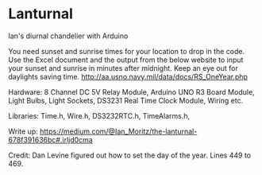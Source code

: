 # Lanturnal
Ian's diurnal chandelier with Arduino 

You need sunset and sunrise times for your location to drop in the code.  Use the Excel document and the output from the below website to input your sunset and sunrise in minutes after midnight.  Keep an eye out for daylights saving time.  http://aa.usno.navy.mil/data/docs/RS_OneYear.php

Hardware:
8 Channel DC 5V Relay Module,
Arduino UNO R3 Board Module,
Light Bulbs,
Light Sockets,
DS3231 Real Time Clock Module,
Wiring etc.

Libraries:
Time.h,
Wire.h,
DS3232RTC.h,
TimeAlarms.h,

Write up: https://medium.com/@Ian_Moritz/the-lanturnal-678f391636bc#.irljd0cma 

Credit: Dan Levine figured out how to set the day of the year. Lines 449 to 469.
